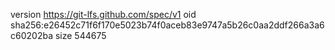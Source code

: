 version https://git-lfs.github.com/spec/v1
oid sha256:e26452c71f6f170e5023b74f0aceb83e9747a5b26c0aa2ddf266a3a6c60202ba
size 544675
